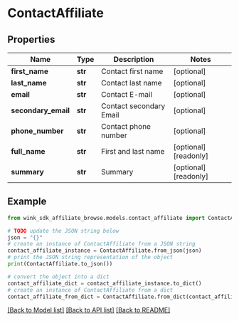 # ContactAffiliate


## Properties

Name | Type | Description | Notes
------------ | ------------- | ------------- | -------------
**first_name** | **str** | Contact first name | [optional] 
**last_name** | **str** | Contact last name | [optional] 
**email** | **str** | Contact E-mail | [optional] 
**secondary_email** | **str** | Contact secondary Email | [optional] 
**phone_number** | **str** | Contact phone number | [optional] 
**full_name** | **str** | First and last name | [optional] [readonly] 
**summary** | **str** | Summary | [optional] [readonly] 

## Example

```python
from wink_sdk_affiliate_browse.models.contact_affiliate import ContactAffiliate

# TODO update the JSON string below
json = "{}"
# create an instance of ContactAffiliate from a JSON string
contact_affiliate_instance = ContactAffiliate.from_json(json)
# print the JSON string representation of the object
print(ContactAffiliate.to_json())

# convert the object into a dict
contact_affiliate_dict = contact_affiliate_instance.to_dict()
# create an instance of ContactAffiliate from a dict
contact_affiliate_from_dict = ContactAffiliate.from_dict(contact_affiliate_dict)
```
[[Back to Model list]](../README.md#documentation-for-models) [[Back to API list]](../README.md#documentation-for-api-endpoints) [[Back to README]](../README.md)


